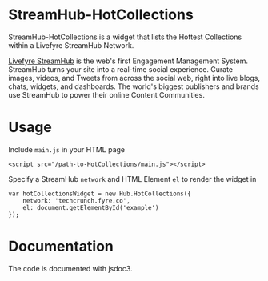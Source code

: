 # StreamHub-HotCollections

StreamHub-HotCollections is a widget that lists the Hottest Collections within a Livefyre StreamHub Network.

[Livefyre StreamHub](http://www.livefyre.com/streamhub/) is the web's first Engagement Management System. StreamHub turns your site into a real-time social experience. Curate images, videos, and Tweets from across the social web, right into live blogs, chats, widgets, and dashboards. The world's biggest publishers and brands use StreamHub to power their online Content Communities.

# Usage

Include `main.js` in your HTML page

	<script src="/path-to-HotCollections/main.js"></script>

Specify a StreamHub `network` and HTML Element `el` to render the widget in

	var hotCollectionsWidget = new Hub.HotCollections({
		network: 'techcrunch.fyre.co',
		el: document.getElementById('example')
	});

# Documentation

The code is documented with jsdoc3.